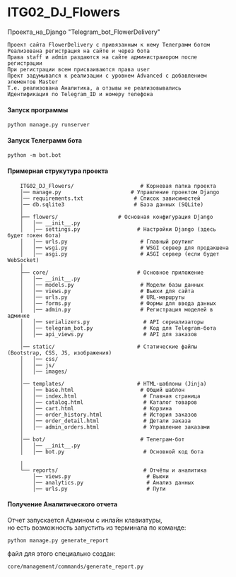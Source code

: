 # ITG02_DJ_Flowers
 Проекта_на_Django "Telegram_bot_FlowerDelivery"

    Проект сайта FlowerDelivery с привязанным к нему Телеграмм ботом
    Реализована регистрация на сайте и через бота
    Права staff и admin раздаются на сайте администраиором после регистрации
    При регистрации всем присваиваются права user
    Прект задумывался к реализации с уровнем Advanced с добавлением элементов Master
    Т.е. реализована Аналитика, а отзывы не реализовывались
    Идентификация по Telegram_ID и номеру телефона
    

#### Запуск программы 

    python manage.py runserver


#### Запуск Телеграмм бота

    python -m bot.bot

#### Примерная струкутура проекта

        ITG02_DJ_Flowers/                     # Корневая папка проекта
        │── manage.py                      # Управление проектом Django
        │── requirements.txt                # Список зависимостей
        │── db.sqlite3                      # База данных (SQLite)
        │
        ├── flowers/                   # Основная конфигурация Django
        │   │── __init__.py
        │   │── settings.py                  # Настройки Django (здесь будет токен бота)
        │   │── urls.py                       # Главный роутинг
        │   │── wsgi.py                       # WSGI сервер для продакшена
        │   │── asgi.py                       # ASGI сервер (если будет WebSocket)
        │
        ├── core/                            # Основное приложение
        │   │── __init__.py
        │   │── models.py                     # Модели базы данных
        │   │── views.py                      # Вьюхи для сайта
        │   │── urls.py                       # URL-маршруты
        │   │── forms.py                      # Формы для ввода данных
        │   │── admin.py                      # Регистрация моделей в админке
        │   │── serializers.py                 # API сериализаторы
        │   │── telegram_bot.py                # Код для Telegram-бота
        │   │── api_views.py                   # API для заказов
        │
        │── static/                          # Статические файлы (Bootstrap, CSS, JS, изображения)
        │   │── css/
        │   │── js/
        │   │── images/
        │
        │── templates/                       # HTML-шаблоны (Jinja)
        │   │── base.html                     # Общий шаблон
        │   │── index.html                     # Главная страница
        │   │── catalog.html                   # Каталог товаров
        │   │── cart.html                      # Корзина
        │   │── order_history.html             # История заказов
        │   │── order_detail.html              # Детали заказа
        │   │── admin_orders.html              # Управление заказами
        │
        │── bot/                              # Телеграм-бот
        │   │── __init__.py
        │   │── bot.py                         # Основной код бота
 
        │
        └── reports/                           # Отчёты и аналитика
            │── views.py                        # Вьюхи
            │── analytics.py                    # Анализ данных
            │── urls.py                         # Пути

#### Получение Аналитического отчета

Отчет запускается Админом с инлайн клавиатуры,<br>
но есть возможность запустить из терминала по команде:<br>

    python manage.py generate_report

файл для этого специально создан:<br>

    core/management/commands/generate_report.py